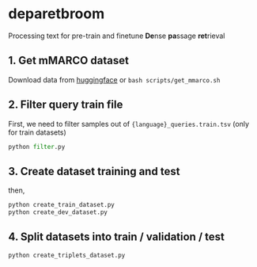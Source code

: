 # deparetbroom
Processing text for pre-train and finetune **De**nse **pa**ssage **ret**rieval 

## 1. Get mMARCO dataset
Download data from [huggingface](https://huggingface.co/datasets/unicamp-dl/mmarco) or `bash scripts/get_mmarco.sh`

## 2. Filter query train file
First, we need to filter samples out of `{language}_queries.train.tsv` (only for train datasets)
```python
python filter.py
```
## 3. Create dataset training and test
then,
```python
python create_train_dataset.py 
python create_dev_dataset.py
``` 

## 4. Split datasets into train / validation / test
```python
python create_triplets_dataset.py
```
